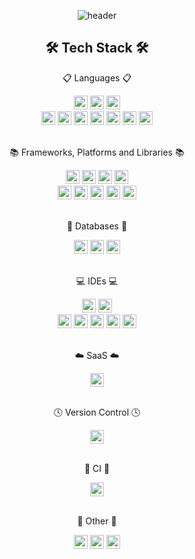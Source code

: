 <div align="center">

  ![header](https://capsule-render.vercel.app/api?type=waving&color=auto&height=250&section=header&text=LEE%20SO%20YEON%20🥰&customColorList=13&fontAlignY=40&animation=fadeIn)

  ## 🛠️ Tech Stack 🛠️
  
  <p> 📋 Languages 📋 </p>
  <img src="https://img.shields.io/badge/java-%23ED8B00.svg?style=for-the-badge&logo=openjdk&logoColor=white" alt="Java" height="22"/>
  <img src="https://img.shields.io/badge/python-3670A0?style=for-the-badge&logo=python&logoColor=ffdd54" alt="Python" height="22"/>
  <img src="https://img.shields.io/badge/c-%2300599C.svg?style=for-the-badge&logo=c&logoColor=white" alt="C" height="22"/>
  <br>
  <img src="https://img.shields.io/badge/html5-%23E34F26.svg?style=for-the-badge&logo=html5&logoColor=white" alt="HTML5" height="22"/>
  <img src="https://img.shields.io/badge/css3-%231572B6.svg?style=for-the-badge&logo=css3&logoColor=white" alt="CSS3" height="22"/>
  <img src="https://img.shields.io/badge/javascript-%23323330.svg?style=for-the-badge&logo=javascript&logoColor=%23F7DF1E" alt="JavaScript" height="22"/>
  <img src="https://img.shields.io/badge/c++-%2300599C.svg?style=for-the-badge&logo=c%2B%2B&logoColor=white" alt="C++" height="22"/>
  <img src="https://img.shields.io/badge/r-%23276DC3.svg?style=for-the-badge&logo=r&logoColor=white" alt="R" height="22"/>
  <img src="https://img.shields.io/badge/kotlin-%237F52FF.svg?style=for-the-badge&logo=kotlin&logoColor=white" alt="Kotlin" height="22"/>
  <img src="https://img.shields.io/badge/dart-%230175C2.svg?style=for-the-badge&logo=dart&logoColor=white" alt="Dart" height="22"/>
  <br><br>
  
  <p> 📚 Frameworks, Platforms and Libraries 📚 </p>
  <img src="https://img.shields.io/badge/spring-%236DB33F.svg?style=for-the-badge&logo=spring&logoColor=white" alt="Spring" height="22"/>
  <img src="https://img.shields.io/badge/Spring%20Boot-%236DB33F.svg?style=for-the-badge&logo=spring-boot&logoColor=white" alt="Spring Boot" height="22"/>
  <img src="https://img.shields.io/badge/Spring%20Security-%236DB33F.svg?style=for-the-badge&logo=spring-security&logoColor=white" alt="Spring Security" height="22"/>
  <img src="https://img.shields.io/badge/JWT-black?style=for-the-badge&logo=JSON%20web%20tokens" alt="JWT/JSON Web Token" height="22"/>
  <br>
  <img src="https://img.shields.io/badge/node.js-6DA55F?style=for-the-badge&logo=node.js&logoColor=white" alt="NodeJS" height="22"/>
  <img src="https://img.shields.io/badge/opencv-%23white.svg?style=for-the-badge&logo=opencv&logoColor=white" alt="OpenCV" height="22"/>
  <img src="https://img.shields.io/badge/Qt-%23217346.svg?style=for-the-badge&logo=Qt&logoColor=white" alt="Qt" height="22"/>
  <img src="https://img.shields.io/badge/bootstrap-%23563D7C.svg?style=for-the-badge&logo=bootstrap&logoColor=white" alt="Bootstrap" height="22"/>
  <img src="https://img.shields.io/badge/Flutter-%2302569B.svg?style=for-the-badge&logo=Flutter&logoColor=white" alt="Flutter" height="22"/>
  <br><br>

  <p> 💾 Databases 💾 </p>
  <img src="https://img.shields.io/badge/mysql-%23000000.svg?style=for-the-badge&logo=mysql&logoColor=white" alt="MySQL" height="22"/>
  <img src="https://img.shields.io/badge/redis-%23DD0031.svg?style=for-the-badge&logo=redis&logoColor=white" alt="Redis" height="22"/>
  <img src="https://img.shields.io/badge/Firebase-039BE5?style=for-the-badge&logo=Firebase&logoColor=white" alt="Firebase" height="22"/>
  <br><br>
  
  <p> 💻 IDEs 💻 </p>
  <img src="https://img.shields.io/badge/IntelliJ%20IDEA-000000.svg?style=for-the-badge&logo=intellij-idea&logoColor=white" alt="IntelliJ IDEA" height="22"/>
  <img src="https://img.shields.io/badge/Visual%20Studio%20Code-0078d7.svg?style=for-the-badge&logo=visual-studio-code&logoColor=white" alt="Visual Studio Code" height="22"/>
  <br>
  <img src="https://img.shields.io/badge/Eclipse-FE7A16.svg?style=for-the-badge&logo=Eclipse&logoColor=white" alt="Eclipse" height="22"/>
  <img src="https://img.shields.io/badge/jupyter-%23FA0F00.svg?style=for-the-badge&logo=jupyter&logoColor=white" alt="Jupyter Notebook" height="22"/>
  <img src="https://img.shields.io/badge/Android%20Studio-3DDC84.svg?style=for-the-badge&logo=android-studio&logoColor=white" alt="Android Studio" height="22"/>
  <img src="https://img.shields.io/badge/RStudio-4285F4?style=for-the-badge&logo=rstudio&logoColor=white" alt="RStudio" height="22"/>
  <img src="https://img.shields.io/badge/Visual%20Studio-5C2D91.svg?style=for-the-badge&logo=visual-studio&logoColor=white" alt="Visual Studio" height="22"/>
  <br><br>
  
  <p> ☁️ SaaS ☁️ </p>
  <img src="https://img.shields.io/badge/AWS-%23FF9900.svg?style=for-the-badge&logo=amazon-aws&logoColor=white" alt="AWS" height="22"/>
  <br><br>

  <p> 🕓 Version Control 🕓 </p>
  <img src="https://img.shields.io/badge/github-%23121011.svg?style=for-the-badge&logo=github&logoColor=white" alt="GitHub" height="22"/>
  <br><br>

  <p> 🔬 CI 🔬 </p>
  <img src="https://img.shields.io/badge/github%20actions-%232671E5.svg?style=for-the-badge&logo=githubactions&logoColor=white" alt="GitHub Actions" height="22"/>
  <br><br>

  <p> 🥅 Other 🥅 </p>
  <img src="https://img.shields.io/badge/docker-%230db7ed.svg?style=for-the-badge&logo=docker&logoColor=white" alt="Docker" height="22"/>
  <img src="https://img.shields.io/badge/-Swagger-%23Clojure?style=for-the-badge&logo=swagger&logoColor=white" alt="Swagger" height="22"/>
  <img src="https://img.shields.io/badge/Notion-%23000000.svg?style=for-the-badge&logo=notion&logoColor=white" alt="Notion" height="22"/>

  <!--  
  <p> 🎛️ Operating System 🎛️ </p>
  <img src="https://img.shields.io/badge/Windows-0078D6?style=for-the-badge&logo=windows&logoColor=white" alt="Windows" height="22"/>
  <img src="https://img.shields.io/badge/Linux-FCC624?style=for-the-badge&logo=linux&logoColor=black" alt="Linux" height="22"/>
  <img src="https://img.shields.io/badge/Ubuntu-E95420?style=for-the-badge&logo=ubuntu&logoColor=white" alt="Ubuntu" height="22"/>
   
  ![Soyeon's GitHub stats](https://github-readme-stats.vercel.app/api?username=soyeonii&show_icons=true&theme=radical)
  [![Solved.ac Profile](http://mazassumnida.wtf/api/v2/generate_badge?boj=pure02so)](https://solved.ac/pure02so/)
  -->

</div>
